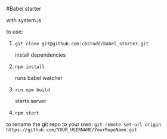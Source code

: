 #Babel starter

with system.js

to use:

1. `git clone git@github.com:cbstodd/babel_starter.git`
    
    install dependencies
2. `npm install` 

    runs babel watcher
3. `run npm build`
 
    starts server
4. `npm start` 

to rename the git repo to your own:
`git remote set-url origin https://github.com/YOUR_USERNAME/YourRepoName.git`